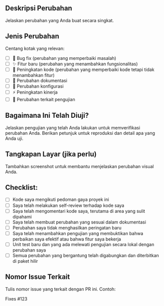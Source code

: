 ## Deskripsi Perubahan

Jelaskan perubahan yang Anda buat secara singkat.

## Jenis Perubahan

Centang kotak yang relevan:

- [ ] 🐛 Bug fix (perubahan yang memperbaiki masalah)
- [ ] ✨ Fitur baru (perubahan yang menambahkan fungsionalitas)
- [ ] 🧹 Peningkatan kode (perubahan yang memperbaiki kode tetapi tidak menambahkan fitur)
- [ ] 📝 Perubahan dokumentasi
- [ ] 🔧 Perubahan konfigurasi
- [ ] ⚡ Peningkatan kinerja
- [ ] 🧪 Perubahan terkait pengujian

## Bagaimana Ini Telah Diuji?

Jelaskan pengujian yang telah Anda lakukan untuk memverifikasi perubahan Anda. Berikan petunjuk untuk reproduksi dan detail apa yang Anda uji.

## Tangkapan Layar (jika perlu)

Tambahkan screenshot untuk membantu menjelaskan perubahan visual Anda.

## Checklist:

- [ ] Kode saya mengikuti pedoman gaya proyek ini
- [ ] Saya telah melakukan self-review terhadap kode saya
- [ ] Saya telah mengomentari kode saya, terutama di area yang sulit dipahami
- [ ] Saya telah membuat perubahan yang sesuai dalam dokumentasi
- [ ] Perubahan saya tidak menghasilkan peringatan baru
- [ ] Saya telah menambahkan pengujian yang membuktikan bahwa perbaikan saya efektif atau bahwa fitur saya bekerja
- [ ] Unit test baru dan yang ada melewati pengujian secara lokal dengan perubahan saya
- [ ] Semua perubahan yang bergantung telah digabungkan dan diterbitkan di paket hilir

## Nomor Issue Terkait

Tulis nomor issue yang terkait dengan PR ini. Contoh:

Fixes #123